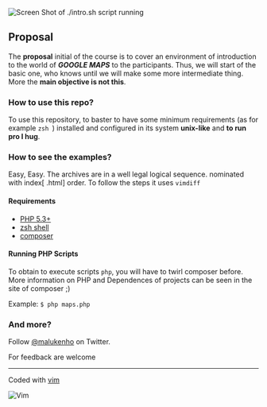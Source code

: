 ![Screen Shot of ./intro.sh script running](http://s11.postimg.org/4wpvpqzf7/Captura_de_tela_2014_03_29_18_34_18.png)

## Proposal

The **proposal** initial of the course is to cover an environment of introduction to the world of ***GOOGLE MAPS*** to the participants. Thus, we will start of the basic one, who knows until we will make some more intermediate thing. More the **main objective is not this**.


### How to use this repo?

To use this repository, to baster to have some minimum requirements (as for example `zsh `) installed and configured in its system **unix-like** and **to run pro I hug**.

### How to see the examples?

Easy, Easy. The archives are in a well legal logical sequence. nominated with index[ .html] order. To follow the steps it uses `vimdiff`

#### Requirements

- [PHP 5.3+](http://www.php.net/)
- [zsh shell](http://www.zsh.org/)
- [composer](https://getcomposer.org/)

#### Running PHP Scripts 

To obtain to execute scripts `php`, you will have to twirl composer before. More information on PHP and Dependences of projects can be seen in the site of composer ;)

Example: 
`
$ php maps.php
`

### And more?

Follow [@malukenho](http://twitter.com/malukenho) on Twitter.

For feedback are welcome

---

Coded with [vim](http://www.vim.org)

![Vim](http://www.vim.org/images/vim_editor.gif)
